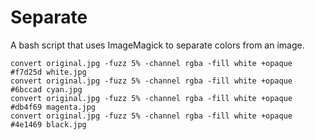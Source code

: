 # Separate

A bash script that uses ImageMagick to separate colors from an image.

```
convert original.jpg -fuzz 5% -channel rgba -fill white +opaque #f7d25d white.jpg
convert original.jpg -fuzz 5% -channel rgba -fill white +opaque #6bccad cyan.jpg
convert original.jpg -fuzz 5% -channel rgba -fill white +opaque #db4f69 magenta.jpg
convert original.jpg -fuzz 5% -channel rgba -fill white +opaque #4e1469 black.jpg
```